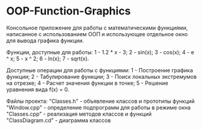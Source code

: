 # OOP-Function-Graphics
Консольное приложение для работы с математическими функциями, написанное с использованием ООП и использующее отдельное окно для вывода графика функции.

Функции, доступные для работы:
1  -  1.2 * x - 3;
2  -  sin(x);
3  -  cos(x);
4  -  e ^ x;
5  -  x ^ 2;
6  -  ln(x);
7  -  sqrt(x).
 
Доступные операции для работы с функциями:
1  -  Построение графика функции;
2  -  Табулирование функции;
3  -  Поиск локальных экстремумов на отрезке;
4  -  Расчет значения функции в точке;
5  -  Решение уравнения вида f(x) = 0.

Файлы проекта:
"Classes.h"       - объявление классов и прототипы функций
"Window.cpp"      - определение подпрограмм для работы в режиме окна
"Classes.cpp"     - реализация методов классов и функций
"ClassDiagram.cd" - диаграмма классов
